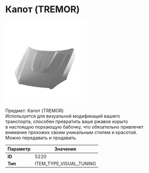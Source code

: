 # Капот (TREMOR)

![Item Image](../img/5220.webp?raw=true)

Предмет: Капот (TREMOR)<br>Используется для визуальной модификаций вашего<br>транспорта, способен превратить ваше ржавое корыто<br>в настоящую порхающую бабочку, что обязательно привлечет<br>внимание прохожих своим уникальным стилем и красотой.<br>Можно передавать и продавать.


| Параметр | Значение |
|----------|----------|
| **ID** | 5220 |
| **Тип** | ITEM_TYPE_VISUAL_TUNING |

